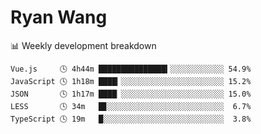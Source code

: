 # Ryan Wang

 <!-- waka-box start -->
📊 Weekly development breakdown
```text
Vue.js     🕓 4h44m ███████████████▍░░░░░░░░░░░░ 54.9%
JavaScript 🕓 1h18m ████▎░░░░░░░░░░░░░░░░░░░░░░░ 15.2%
JSON       🕓 1h17m ████▏░░░░░░░░░░░░░░░░░░░░░░░ 15.0%
LESS       🕓 34m   █▊░░░░░░░░░░░░░░░░░░░░░░░░░░  6.7%
TypeScript 🕓 19m   █░░░░░░░░░░░░░░░░░░░░░░░░░░░  3.8%
```
<!-- Powered by https://github.com/YouEclipse/waka-box-go . -->
<!-- waka-box end -->